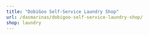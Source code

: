 ```yaml
---
title: "DobiGoo Self-Service Laundry Shop"
url: /dasmarinas/dobigoo-self-service-laundry-shop/
shop: laundry
---
```

